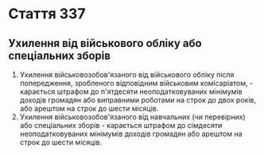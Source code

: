 Cтаття 337
====
Ухилення від військового обліку або спеціальних зборів
----
1. Ухилення військовозобов'язаного від військового обліку після попередження, зробленого відповідним військовим комісаріатом, -
карається штрафом до п'ятдесяти неоподатковуваних мінімумів доходів громадян або виправними роботами на строк до двох років, або арештом на строк до шести місяців.
2. Ухилення військовозобов'язаного від навчальних (чи перевірних) або спеціальних зборів -
карається штрафом до сімдесяти неоподатковуваних мінімумів доходів громадян або арештом на строк до шести місяців.
